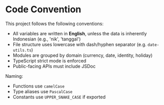 # Code Convention

This project follows the following conventions:

- All variables are written in **English**, unless the data is inherently Indonesian (e.g., 'nik', 'tanggal')
- File structure uses lowercase with dash/hyphen separator (e.g. `date-utils.ts`)
- Modules are grouped by domain (currency, date, identity, holiday)
- TypeScript strict mode is enforced
- Public-facing APIs must include JSDoc

Naming:

- Functions use `camelCase`
- Type aliases use `PascalCase`
- Constants use `UPPER_SNAKE_CASE` if exported
